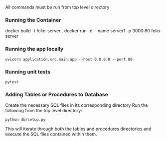 All commands must be run from top level directory

### Running the Container
docker build -t folio-server .
docker run -d --name server1 -p 3000:80 folio-server

### Running the app locally

```
uvicorn application.src.main:app --host 0.0.0.0 --port 80
```

### Running unit tests
```
pytest
```

### Adding Tables or Procedures to Database
Create the necessary SQL files in its corresponding directory
Run the following from the top level directory:

```
python db/setup.py
```

This will iterate through both the tables and procedures directories and execute the SQL files contained within them.